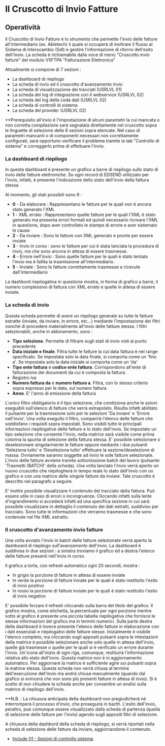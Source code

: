 # Il Cruscotto di Invio Fatture

## Operatività
Il Cruscotto di Invio Fatture è lo strumento che permette l'invio delle fatture all'intermediario (es. Abletech) il quale si occuperà di inoltrare il flusso al Sistema di Interscambio (SdI) e gestire l'informazione di ritorno dell'esito dell'invio.
La scheda è richiamabile dalla voce di menù "Cruscotto invio fatture" del modulo V5FTPA "Fatturazione Elettronica"

Attualmente si compone di 7 sezioni : 

-  La dashboard di riepilogo
-  La scheda di invio ed il cruscotto d'avanzamento invio
-  La scheda di visualizzazione dei tracciati (USRLVL 01)
-  La scheda dei log di integrazione con il webservice (USRLVL 02)
-  La scheda del log della coda dati (USRLVL 02)
-  La scheda di controlli di sistema
-  La scheda del provider (USRLVL 02)

**Prerequisito all'invio è l'impostazione di alcuni parametri la cui mancata o non corretta compilazione sarà segnalata direttamente nel cruscotto sopra le linguette di selezione delle 6 sezioni sopra elencate.
Nel caso di parametri mancanti o di componenti necessari non correttamente configurati, sarà opportuno verificare il problema tramite la tab "Controllo di sistema" e correggerlo prima di effettuare l'invio.


### La dashboard di riepilogo
In questa dashboard è presente un grafico a barre di riepilogo sullo stato di invio delle fatture elettroniche.
Su ogni record di EDSEND utilizzato per l'invio, infatti, è presente l'indicazione dello stato dell'invio della fattura stessa.

Al momento, gli stati possibili sono 6 : 

-  **0** - Da elaborare :  Rappresentano le fatture per le quali non è ancora stato generato l'XML
-  **1** - XML errato :  Rappresentano quelle fatture per le quali l'XML è stato generato ma presenta errori formali ed quindi necessario ricreare l'XML in questione, dopo aver controllato le stampe di errore e aver sistemato le cause.
-  **2** - Da inviare :  Sono le fatture con XML generato e pronte per essere inviate
-  **3** - Invio in corso :  sono le fatture per cui è stata lanciata la procedura di invio, ma che sono ancora in attesa di essere trasmesse.
-  **4** - Errore nell'invio :  Sono quelle fatture per le quali è stato tentato l'invio ma è fallita la trasmissione all'intermediario.
-  **5** - Inviate :  Sono le fatture correttamente trasmesse e ricevute dall'intermediario

La dashbord riepilogativa in questione mostra, in forma di grafico a barre, il numero complessivo di fattura con XML errato e quelle in attesa di essere inviate.


### La scheda di invio
Questa scheda permette di avere un riepilogo generale su tutte le fatture estratte (inviate, da inviare, in errore, etc...) mediante l'impostazione dei filtri nonché di procedere materialmente all'invio delle fatture stesse.
I filtri selezionabili, anche in abbinamento, sono : 
-  **Tipo selezione**. Permette di filtrare sugli stati di invio visti al punto precedente
-  **Data iniziale e finale**. Filtra tutte le fatture la cui data fattura è nel range specificato. Se impostata solo la data finale, si comporta come un 'fino a'. Se impostata solo la data iniziale si comporta come un 'da'
-  **Tipo ente fattura** e **codice ente fattura**. Corrispondono all'ente di fatturazione dei documenti da cui è composta la fattura.
-  Registro iva
-  **Numero fattura da** e **numero fattura a**. Filtra, con lo stesso criterio sopra espresso per le date, sul numero fattura
-  **Anno**. E' l'anno di emissione della fattura

L'unico filtro obbligatorio è il tipo selezione, che condiziona anche le azioni eseguibili sull'elenco di fatture che verrà estrapolato.
Risulta infatti abilitato il pulsante per la trasmissione solo per le selezioni 'Da inviare' e 'Errore nell'invio'.
Una volta eseguito il filtro, comparirà l'elenco delle fatture che soddisfano i requisiti sopra impostati. Sono visibili tutte le principali informazioni riepilogative delle fatture e lo stato dell'invio.
Se impostato un tipo selezione che consente l'invio, nella matrice sarà visibile come prima colonna la spunta di selezione della fattura stessa.
E' possibile selezionare o deselezionare singolarmente le fatture oppure mediante i due pulsanti 'Seleziona tutto' e 'Deseleziona tutto' effettuare la sezione/deselezione di massa. Ovviamente saranno soggette ad invio le sole fatture selezionate.
L'invio delle fatture avviene tramite sottomissione batch del lavoro (pulsante 'Trasmetti (BATCH)' della scheda). Una volta lanciato l'invio verrà aperto un nuovo cruscotto che riepilogherà in tempo reale lo stato dell'invio con un grafico e con una matrice delle singole fatture da inviare.
Tale cruscotto è descritto nel paragrafo a seguire.

E' inoltre possibile visualizzare il contenuto del tracciato della fattura. Può essere utile in caso di errori o incongruenze.
Cliccando infatti sulla lente d'ingrandimento si accederà infatti ad una specifica sezione in cui sarà possibile visualizzare in dettaglio il contenuto dei dati estratti, suddiviso per tracciato. Sono tutte le informazioni che verranno trasmesse e che sono contenute nel file XML estratto.

### Il cruscotto d'avanzamento invio fatture
Una volta avviato l'invio in batch delle fatture selezionate verrà aperto la dashboard di riepilogo sull'avanzamento dell'invio.
La dashboard è suddivisa in due sezioni :  a sinistra troviamo il grafico ed a destra l'elenco delle fatture presenti nell'invio in corso.

Il grafico a torta, con refresh automatico ogni 20 secondi, mostra : 

-  In grigio la porzione di fatture in attesa di essere inviate
-  In verde la porzione di fatture inviate per le quali è stato restituito l'esito di invio positivo
-  In rosso la porzione di fatture inviate per le quali è stato restituito l'esito di invio negativo

E' possibile forzare il refresh cliccando sulla barra del titolo del grafico.
Il grafico mostra, come etichetta, la percentuale per ogni porzione mentre sotto al grafico è presente una piccola tabella riepilogativa che fornisce le stesse informazioni del grafico ma in termini numerici.
Sulla parte destra della dashboard è invece presente l'elenco delle fatture in elaborazione con i dati essenziali e riepilogativi delle fatture stesse. Inizialmente è visibile l'elenco completo, ma cliccando sugli appositi pulsanti sopra le intestazioni della matrice è possibile selezionare anche solo quelle in attesa dell'invio, quelle già trasmesse o quelle per le quali si è verificato un errore durante l'invio.
Un'icona all'inizio di ogni riga, comunque, restituirà l'informazione relativa allo stato dell'invio. Questa matrice non è in aggiornamento automatico. Per aggiornare la matrice è sufficiente agire sui pulsanti sopra la matrice stessa.
Questa scheda non verrà chiusa al termine dell'esecuzione dell'invio ma andrà chiusa manualmente (quando dal grafico si evincerà che non sono più presenti fatture in attesa di invio).
Si è scelto di non chiudere la scheda anche per consentire un analisi sulla matrice di riepilogo dell'invio.

**N.B. :  La chiusura anticipata della dashboard non pregiudicherà né interromperà il processo d'invio, che proseguirà in bacth. L'esito dell'invio, peraltro, può comunque essere visualizzato dalla scheda di partenza (quella di selezione delle fatture per l'invio) agendo sugli appositi filtri di selezione.

A chiusura della dashbord della scheda di riepilogo, si verrà riportati nella scheda di selezione delle fatture da inviare, aggiornandone il contenuto.

- [Include 01 - Sezioni di controllo sistema](Sorgenti/DOC/TA/B£AMO/V5FTPA_I01)

